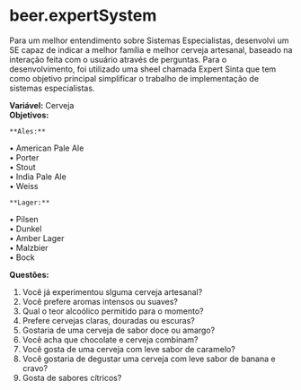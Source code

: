 # beer.expertSystem

Para um melhor entendimento sobre Sistemas Especialistas, desenvolvi um SE capaz de indicar a melhor família e melhor cerveja artesanal, baseado na interação feita com o usuário através de perguntas. Para o desenvolvimento, foi utilizado uma sheel chamada Expert Sinta que tem como objetivo principal simplificar o trabalho de implementação de sistemas especialistas.  

**Variável:** Cerveja  
**Objetivos:**  


	**Ales:**       
•	American Pale Ale  
•	Porter  
•	Stout  
•	India Pale Ale  
•	Weiss  


	**Lager:**    
•	Pilsen  
•	Dunkel  
•	Amber Lager  
•	Malzbier  
•	Bock  


**Questões:**  
1.	Você já experimentou slguma cerveja artesanal?  
2.	Você prefere aromas intensos ou suaves?  
3.	Qual o teor alcoólico permitido para o momento?  
4.	Prefere cervejas claras, douradas ou escuras?  
5.	Gostaria de uma cerveja de sabor doce ou amargo?  
6.	Você acha que chocolate e cerveja combinam?  
7.	Você gosta de uma cerveja com leve sabor de caramelo?  
8.	Você gostaria de degustar uma cerveja com leve sabor de banana e cravo?  
9.	Gosta de sabores cítricos?  
